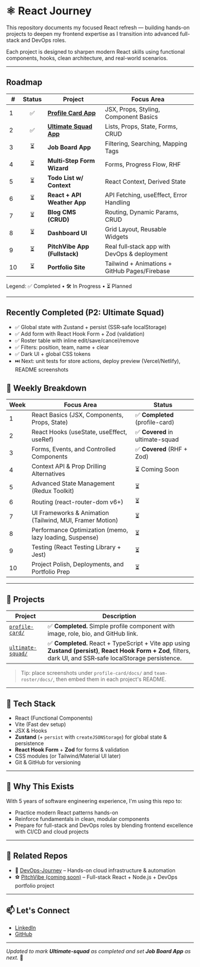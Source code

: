 # ⚛️ React Journey

This repository documents my focused React refresh — building hands-on projects to deepen my frontend expertise as I transition into advanced full-stack and DevOps roles.

Each project is designed to sharpen modern React skills using functional components, hooks, clean architecture, and real-world scenarios.

---

## Roadmap

| #   | Status | Project                                     | Focus Area                                    |
| --- | :----: | ------------------------------------------- | --------------------------------------------- |
| 1   |   ✅   | **[Profile Card App](./profile-card/)**     | JSX, Props, Styling, Component Basics         |
| 2   |   ✅   | **[Ultimate Squad App](./ultimate-squad/)** | Lists, Props, State, Forms, CRUD              |
| 3   |   ⏳   | **Job Board App**                           | Filtering, Searching, Mapping Tags            |
| 4   |   ⏳   | **Multi‑Step Form Wizard**                  | Forms, Progress Flow, RHF                     |
| 5   |   ⏳   | **Todo List w/ Context**                    | React Context, Derived State                  |
| 6   |   ⏳   | **React + API Weather App**                 | API Fetching, useEffect, Error Handling       |
| 7   |   ⏳   | **Blog CMS (CRUD)**                         | Routing, Dynamic Params, CRUD                 |
| 8   |   ⏳   | **Dashboard UI**                            | Grid Layout, Reusable Widgets                 |
| 9   |   ⏳   | **PitchVibe App (Fullstack)**               | Real full‑stack app with DevOps & deployment  |
| 10  |   ⏳   | **Portfolio Site**                          | Tailwind + Animations + GitHub Pages/Firebase |

Legend: ✅ Completed • 🛠️ In Progress • ⏳ Planned

---

## Recently Completed (P2: Ultimate Squad)

- ✅ Global state with Zustand + persist (SSR‑safe localStorage)
- ✅ Add form with React Hook Form + Zod (validation)
- ✅ Roster table with inline edit/save/cancel/remove
- ✅ Filters: position, team, name + clear
- ✅ Dark UI + global CSS tokens
- ⏭️ Next: unit tests for store actions, deploy preview (Vercel/Netlify), README screenshots

## 📅 Weekly Breakdown

| Week | Focus Area                                               | Status                           |
| ---- | -------------------------------------------------------- | -------------------------------- |
| 1    | React Basics (JSX, Components, Props, State)             | ✅ **Completed** (profile-card)  |
| 2    | React Hooks (useState, useEffect, useRef)                | ✅ **Covered** in ultimate-squad |
| 3    | Forms, Events, and Controlled Components                 | ✅ **Covered** (RHF + Zod)       |
| 4    | Context API & Prop Drilling Alternatives                 | ⏳ Coming Soon                   |
| 5    | Advanced State Management (Redux Toolkit)                | ⏳                               |
| 6    | Routing (react-router-dom v6+)                           | ⏳                               |
| 7    | UI Frameworks & Animation (Tailwind, MUI, Framer Motion) | ⏳                               |
| 8    | Performance Optimization (memo, lazy loading, Suspense)  | ⏳                               |
| 9    | Testing (React Testing Library + Jest)                   | ⏳                               |
| 10   | Project Polish, Deployments, and Portfolio Prep          | ⏳                               |

---

## 🧩 Projects

| Project                                | Description                                                                                                                                                      |
| -------------------------------------- | ---------------------------------------------------------------------------------------------------------------------------------------------------------------- |
| [`profile-card/`](./profile-card/)     | ✅ **Completed.** Simple profile component with image, role, bio, and GitHub link.                                                                               |
| [`ultimate-squad/`](./ultimate-squad/) | ✅ **Completed.** React + TypeScript + Vite app using **Zustand (persist)**, **React Hook Form + Zod**, filters, dark UI, and SSR‑safe localStorage persistence. |

> Tip: place screenshots under `profile-card/docs/` and `team-roster/docs/`, then embed them in each project's README.

---

## 🧰 Tech Stack

- React (Functional Components)
- Vite (Fast dev setup)
- JSX & Hooks
- **Zustand** (+ `persist` with `createJSONStorage`) for global state & persistence
- **React Hook Form** + **Zod** for forms & validation
- CSS modules (or Tailwind/Material UI later)
- Git & GitHub for versioning

---

## 💼 Why This Exists

With 5 years of software engineering experience, I'm using this repo to:

- Practice modern React patterns hands-on
- Reinforce fundamentals in clean, modular components
- Prepare for full-stack and DevOps roles by blending frontend excellence with CI/CD and cloud projects

---

## 🔗 Related Repos

- 🔧 [DevOps-Journey](https://github.com/gerardinhoo/DevOps-Journey) – Hands-on cloud infrastructure & automation
- ⚽ [PitchVibe (coming soon)](#) – Full-stack React + Node.js + DevOps portfolio project

---

## 📫 Let's Connect

- [LinkedIn](https://linkedin.com/in/gerardinhoo)
- [GitHub](https://github.com/gerardinhoo)

---

_Updated to mark **Ultimate-squad** as completed and set **Job Board App** as next._ 🚀
